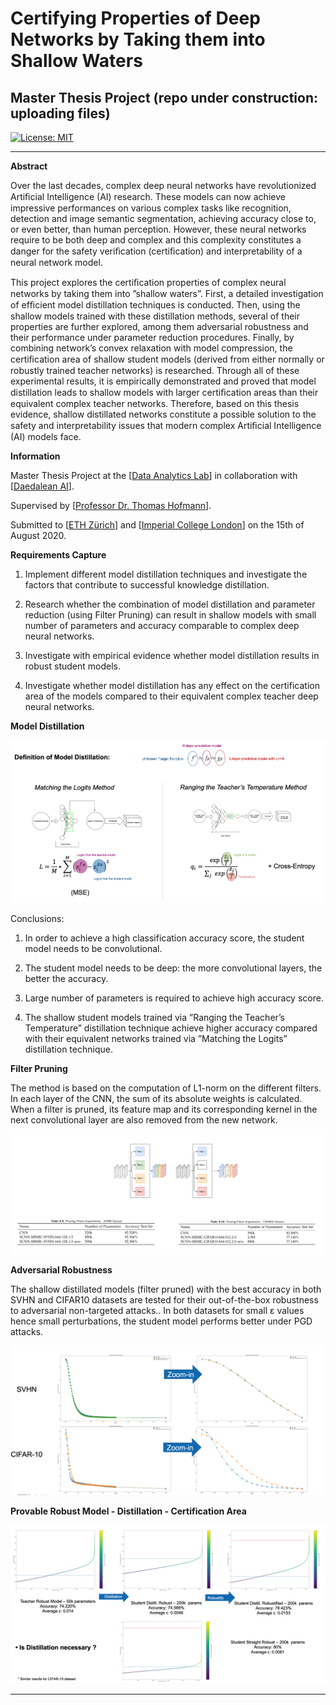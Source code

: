 # **Certifying Properties of Deep Networks by Taking them into Shallow Waters**

## Master Thesis Project (repo under construction: uploading files)

[![License: MIT](https://img.shields.io/badge/License-MIT-yellow.svg)](https://opensource.org/licenses/MIT)

---

[distillation]: ./images/distillation.png "Model Distillation"
[pruning]: ./images/pruning.png "Pruning"
[adversarial]: ./images/adversarial.png "Adversarial"
[certification]: ./images/certification.png "Certification"

**Abstract**

Over the last decades, complex deep neural networks have revolutionized Artiﬁcial Intelligence (AI) research. These models can now achieve impressive performances on various complex tasks like recognition, detection and image semantic segmentation, achieving accuracy close to, or even better, than human perception. However, these neural networks require to be both deep and complex and this complexity constitutes a danger for the safety veriﬁcation (certiﬁcation) and interpretability of a neural network model.

This project explores the certiﬁcation properties of complex neural networks by taking them into ”shallow waters”. First, a detailed investigation of efﬁcient model distillation techniques is conducted. Then, using the shallow models trained with these distillation methods, several of their properties are further explored, among them adversarial robustness and their performance under parameter reduction procedures. Finally, by combining network’s convex relaxation with model compression, the certiﬁcation area of shallow student models (derived from either normally or robustly trained teacher networks) is researched. Through all of these experimental results, it is empirically demonstrated and proved that model distillation leads to shallow models with larger certiﬁcation areas than their equivalent complex teacher networks. Therefore, based on this thesis evidence, shallow distillated networks constitute a possible solution to the safety and interpretability issues that modern complex Artiﬁcial Intelligence (AI) models face.

**Information**

Master Thesis Project at the [[Data Analytics Lab](http://www.da.inf.ethz.ch/)] in collaboration with [[Daedalean AI](https://daedalean.ai/)]. 

Supervised by [[Professor Dr. Thomas Hofmann](https://inf.ethz.ch/people/person-detail.hofmann.html)].

Submitted to [[ETH Zürich](https://ethz.ch/en.html)] and [[Imperial College London](https://www.imperial.ac.uk/)] on the 15th of August 2020.

**Requirements Capture**

1. Implement different model distillation techniques and investigate the factors that contribute to successful knowledge distillation.

2. Research whether the combination of model distillation and parameter reduction (using Filter Pruning) can result in shallow models with small number of parameters and accuracy comparable to complex deep neural networks.

3. Investigate with empirical evidence whether model distillation results in robust student models.

4. Investigate whether model distillation has any effect on the certification area of the models compared to their equivalent complex teacher deep neural networks.

**Model Distillation**

![distillation]

Conclusions:

1)  In order to achieve a high classification accuracy score, the student model needs to be convolutional.

2) The student model needs to be deep: the more convolutional layers, the better the accuracy.

3) Large number of parameters is required to achieve high accuracy score.

3) The shallow student models trained via ”Ranging the Teacher’s Temperature” distillation technique achieve higher accuracy compared with their equivalent networks trained via ”Matching the Logits” distillation technique.

**Filter Pruning**

The method is based on the computation of L1-norm on the different filters. In each layer of the CNN, the sum of its absolute weights is calculated. When a filter is pruned, its feature map and its corresponding kernel in the next convolutional layer are also removed from the new network.

![pruning]

**Adversarial Robustness**

The shallow distillated models (filter pruned) with the best accuracy in both SVHN and CIFAR10 datasets are tested for their out-of-the-box robustness to adversarial non-targeted attacks.. In both datasets for small ε values hence small perturbations, the student model performs better under PGD attacks.

![adversarial]

**Provable Robust Model - Distillation - Certification Area**

![certification]

---
